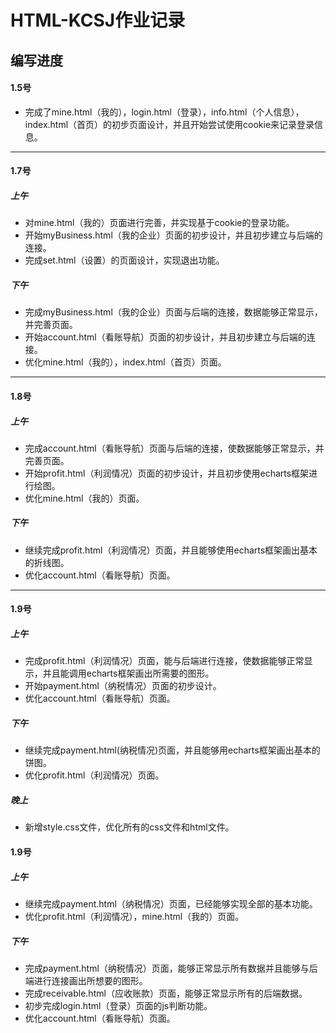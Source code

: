 # HTML-KCSJ作业记录

## 编写进度

#### 1.5号

- 完成了mine.html（我的），login.html（登录），info.html（个人信息），index.html（首页）的初步页面设计，并且开始尝试使用cookie来记录登录信息。

------

#### 1.7号

##### 上午

- 对mine.html（我的）页面进行完善，并实现基于cookie的登录功能。
- 开始myBusiness.html（我的企业）页面的初步设计，并且初步建立与后端的连接。
- 完成set.html（设置）的页面设计，实现退出功能。

##### 下午

- 完成myBusiness.html（我的企业）页面与后端的连接，数据能够正常显示，并完善页面。
- 开始account.html（看账导航）页面的初步设计，并且初步建立与后端的连接。
- 优化mine.html（我的），index.html（首页）页面。

------

#### 1.8号

##### 上午

- 完成account.html（看账导航）页面与后端的连接，使数据能够正常显示，并完善页面。
- 开始profit.html（利润情况）页面的初步设计，并且初步使用echarts框架进行绘图。
- 优化mine.html（我的）页面。

##### 下午

- 继续完成profit.html（利润情况）页面，并且能够使用echarts框架画出基本的折线图。
- 优化account.html（看账导航）页面。

------

#### 1.9号

##### 上午

- 完成profit.html（利润情况）页面，能与后端进行连接，使数据能够正常显示，并且能调用echarts框架画出所需要的图形。
- 开始payment.html（纳税情况）页面的初步设计。
- 优化account.html（看账导航）页面。

##### 下午

- 继续完成payment.html(纳税情况)页面，并且能够用echarts框架画出基本的饼图。
- 优化profit.html（利润情况）页面。

##### 晚上
- 新增style.css文件，优化所有的css文件和html文件。

#### 1.9号

##### 上午

- 继续完成payment.html（纳税情况）页面，已经能够实现全部的基本功能。
- 优化profit.html（利润情况），mine.html（我的）页面。

##### 下午

- 完成payment.html（纳税情况）页面，能够正常显示所有数据并且能够与后端进行连接画出所想要的图形。
- 完成receivable.html（应收账款）页面，能够正常显示所有的后端数据。
- 初步完成login.html（登录）页面的js判断功能。
- 优化account.html（看账导航）页面。

